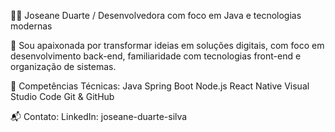 👩‍💻 Joseane Duarte /
Desenvolvedora com foco em Java e tecnologias modernas

📌
Sou apaixonada por transformar ideias em soluções digitais, com foco em desenvolvimento back-end, familiaridade com tecnologias front-end e organização de sistemas.

🧠 Competências Técnicas:
Java Spring Boot Node.js React Native Visual Studio Code Git & GitHub

📬 Contato:
LinkedIn: joseane-duarte-silva
